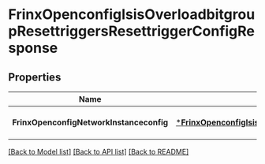# FrinxOpenconfigIsisOverloadbitgroupResettriggersResettriggerConfigResponse

## Properties
Name | Type | Description | Notes
------------ | ------------- | ------------- | -------------
**FrinxOpenconfigNetworkInstanceconfig** | [***FrinxOpenconfigIsisOverloadbitgroupResettriggersResettriggerConfig**](frinx.openconfig.isis.overloadbitgroup.resettriggers.resettrigger.Config.md) |  | [optional] [default to null]

[[Back to Model list]](../README.md#documentation-for-models) [[Back to API list]](../README.md#documentation-for-api-endpoints) [[Back to README]](../README.md)


